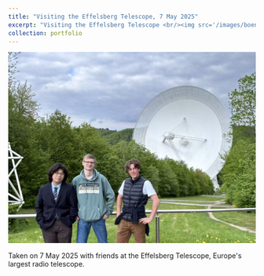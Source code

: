 ```yaml
---
title: "Visiting the Effelsberg Telescope, 7 May 2025"
excerpt: "Visiting the Effelsberg Telescope <br/><img src='/images/boen1.jpg'>"
collection: portfolio
---
```


<img src='/images/boen1.jpg'>

Taken on 7 May 2025 with friends at the Effelsberg Telescope, Europe's largest radio telescope.
